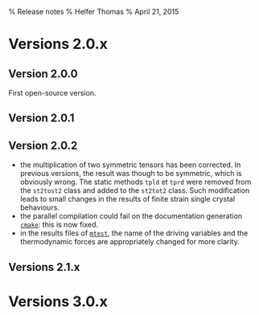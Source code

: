 % Release notes
% Helfer Thomas
% April 21, 2015

# Versions 2.0.x

## Version 2.0.0

First open-source version.

## Version 2.0.1



## Version 2.0.2

- the multiplication of two symmetric tensors has been corrected. In
  previous versions, the result was though to be symmetric, which is
  obviously wrong. The static methods `tpld` et `tprd` were removed
  from the `st2tost2` class and added to the `st2tot2` class. Such
  modification leads to small changes in the results of finite strain
  single crystal behaviours.
- the parallel compilation could fail on the documentation generation
  [`cmake`](http://www.cmake.org/): this is now fixed.
- in the results files of [`mtest`](mtest.html), the name of the
  driving variables and the thermodynamic forces are appropriately
  changed for more clarity.

## Versions 2.1.x

# Versions 3.0.x

<!-- Local IspellDict: english -->
